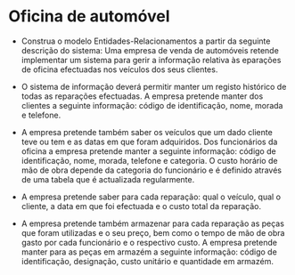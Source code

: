 # Oficina de automóvel

- Construa o modelo Entidades-Relacionamentos a partir da seguinte
descrição do sistema: Uma empresa de venda de automóveis retende
implementar um sistema para gerir a informação relativa às eparações
de oficina efectuadas nos veículos dos seus clientes.
- O sistema de informação deverá permitir manter um registo histórico
de todas as reparações efectuadas. A empresa pretende manter dos
clientes a seguinte informação: código de identificação, nome, morada
e telefone.

- A empresa pretende também saber os veículos que um dado cliente
teve ou tem e as datas em que foram adquiridos. Dos funcionários da
oficina a empresa pretende manter a seguinte informação: código de
identificação, nome, morada, telefone e categoria. O custo horário de
mão de obra depende da categoria do funcionário e é definido através
de uma tabela que é actualizada regularmente.

- A empresa pretende saber para cada reparação: qual o veículo, qual o
cliente, a data em que foi efectuada e o custo total da reparação.

- A empresa pretende também armazenar para cada reparação as
peças que foram utilizadas e o seu preço, bem como o tempo de mão
de obra gasto por cada funcionário e o respectivo custo. A empresa
pretende manter para as peças em armazém a seguinte informação:
código de identificação, designação, custo unitário e quantidade em
armazém. 